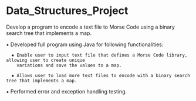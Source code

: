 # Data_Structures_Project
 Develop a program to encode a text file to Morse Code using a binary search tree that implements a map.
 
   ▪ Developed full program using Java for following functionalities:
   
      ▪ Enable user to input text file that defines a Morse Code library, allowing user to create unique
        variations and save the values to a map.
        
      ▪ Allows user to load more text files to encode with a binary search tree that implements a map.
      
   ▪ Performed error and exception handling testing.
